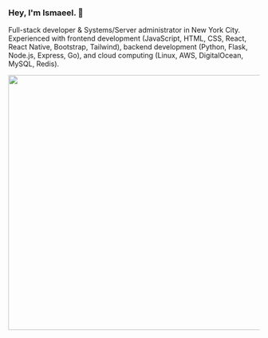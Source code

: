 ### Hey, I'm Ismaeel. 👋

Full-stack developer & Systems/Server administrator in New York City. Experienced with frontend development (JavaScript, HTML, CSS, React, React Native, Bootstrap, Tailwind), backend development (Python, Flask, Node.js, Express, Go), and cloud computing (Linux, AWS, DigitalOcean, MySQL, Redis).

<div>
<a href="https://github.com/anuraghazra/github-readme-stats">
    <img align="center" width="512" src="https://github-readme-stats.vercel.app/api?username=IsmaeelAkram&show_icons=true&theme=dark&count_private=true" />
</a>
</div>


